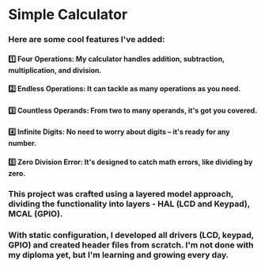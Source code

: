 # Simple Calculator
### Here are some cool features I've added:
#### 1️⃣ Four Operations: My calculator handles addition, subtraction, multiplication, and division.
#### 2️⃣ Endless Operations: It can tackle as many operations as you need.
#### 3️⃣ Countless Operands: From two to many operands, it's got you covered.
#### 4️⃣ Infinite Digits: No need to worry about digits – it's ready for any number.

#### 5️⃣ Zero Division Error: It's designed to catch math errors, like dividing by zero.

### This project was crafted using a layered model approach, dividing the functionality into layers - HAL (LCD and Keypad), MCAL (GPIO).
### With static configuration, I developed all drivers (LCD, keypad, GPIO) and created header files from scratch. I'm not done with my diploma yet, but I'm learning and growing every day.
